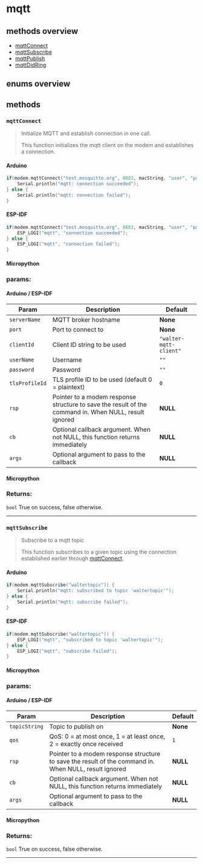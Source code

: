 # mqtt
## methods overview
- [mqttConnect](#mqttconnect)
- [mqttSubscribe](#mqttSubscribe)
- [mqttPublish]()
- [mqttDidRing]()

## enums overview

## methods
### `mqttConnect`
> Initialize MQTT and establish connection in one call.
>
> This function initializes the mqtt client on the modem and establishes a connection.

<!-- tabs:start -->
#### **Arduino**
```cpp
if(modem.mqttConnect("test.mosquitto.org", 8883, macString, "user", "pass", 1)) {
    Serial.println("mqtt: connection succeeded");
} else {
    Serial.println("mqtt: connection failed");
}
```
#### **ESP-IDF**
```cpp
if(modem.mqttConnect("test.mosquitto.org", 8883, macString, "user", "pass", 1)) {
    ESP_LOGI("mqtt", "connection succeeded");
} else {
    ESP_LOGI("mqtt", "connection failed");
}
```

#### **Micropython**

<!-- tabs:end -->
### params:
<!-- tabs:start -->
#### **Arduino / ESP-IDF**
| Param          | Description                                                                                           | Default                |
| -------------- | ----------------------------------------------------------------------------------------------------- | ---------------------- |
| `serverName`   | MQTT broker hostname                                                                                  | **None**               |
| `port`         | Port to connect to                                                                                    | **None**               |
| `clientId`     | Client ID string to be used                                                                           | `"walter-mqtt-client"` |
| `userName`     | Username                                                                                              | `""`                   |
| `password`     | Password                                                                                              | `""`                   |
| `tlsProfileId` | TLS profile ID to be used (default 0 = plaintext)                                                     | `0`                    |
| `rsp`          | Pointer to a modem response structure to save the result of the command in. When NULL, result ignored | **NULL**               |
| `cb`           | Optional callback argument. When not NULL, this function returns immediately                          | **NULL**               |
| `args`         | Optional argument to pass to the callback                                                             | **NULL**               |

#### **Micropython**
<!-- tabs:end -->

### Returns:
`bool`
True on success, false otherwise.

---

### `mqttSubscribe`
> Subscribe to a mqtt topic
>
> This function subscribes to a given topic using the connection established earlier through [mqttConnect](#mqttconnect).

<!-- tabs:start -->
#### **Arduino**
```cpp
if(modem.mqttSubscribe("waltertopic")) {
    Serial.println("mqtt: subscribed to topic 'waltertopic'");
} else {
    Serial.println("mqtt: subscribe failed");
}
```
#### **ESP-IDF**
```cpp
if(modem.mqttSubscribe("waltertopic")) {
    ESP_LOGI("mqtt", "subscribed to topic 'waltertopic'");
} else {
    ESP_LOGI("mqtt", "subscribe failed");
}
```
#### **Micropython**
<!-- tabs:end -->

### params:
<!-- tabs:start -->
#### **Arduino / ESP-IDF**
| Param         | Description                                                                                           | Default  |
| ------------- | ----------------------------------------------------------------------------------------------------- | -------- |
| `topicString` | Topic to publish on                                                                                   | **None** |
| `qos`         | QoS: 0 = at most once, 1 = at least once, 2 = exactly once received                                   | `1`      |
| `rsp`         | Pointer to a modem response structure to save the result of the command in. When NULL, result ignored | **NULL** |
| `cb`          | Optional callback argument. When not NULL, this function returns immediately                          | **NULL** |
| `args`        | Optional argument to pass to the callback                                                             | **NULL** |

#### **Micropython**

<!-- tabs:end -->

### Returns:
`bool`
True on success, false otherwise.

---

